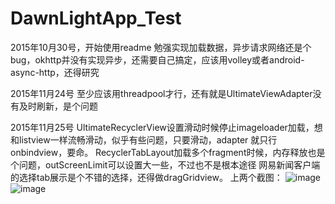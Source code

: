 

# DawnLightApp_Test
2015年10月30号，开始使用readme
勉强实现加载数据，异步请求网络还是个bug，okhttp并没有实现异步，还需要自己搞定，应该用volley或者android-async-http，还得研究

2015年11月24号
至少应该用threadpool才行，还有就是UltimateViewAdapter没有及时刷新，是个问题

2015年11月25号
UltimateRecyclerView设置滑动时候停止imageloader加载，想和listview一样流畅滑动，似乎有些问题，只要滑动，adapter 就只行onbindview，要命。
RecyclerTabLayout加载多个fragment时候，内存释放也是个问题，outScreenLimit可以设置大一些，不过也不是根本途径
网易新闻客户端的选择tab展示是个不错的选择，还得做dragGridview。
上两个截图：
![image](https://github.com/zangliguang/DawnLightApp_Test/blob/master/screen_shortcut/S51125-203652.png)
![image](https://github.com/zangliguang/DawnLightApp_Test/blob/master/screen_shortcut/S51125-203645.png)


